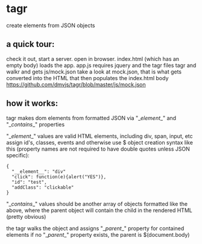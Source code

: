 tagr
====

create elements from JSON objects

a quick tour:
-------------

check it out, start a server. open in browser. index.html (which has an empty body) loads the app.
app.js requires jquery and the tagr files tagr and walkr and gets js/mock.json
take a look at mock.json, that is what gets converted into the HTML that then populates the index.html body
https://github.com/dmvjs/tagr/blob/master/js/mock.json

how it works:
-------------

tagr makes dom elements from formatted JSON via "\__element__" and "\__contains__" properties

"\__element__" values are valid HTML elements, including div, span, input, etc
assign id's, classes, events and otherwise use $ object creation syntax like this
(property names are not required to have double quotes unless JSON specific):

```
{
  "__element__": "div"
  "click": function(e){alert("YES")},
  "id": "test",
  "addClass": "clickable"
}
```

"\__contains__" values should be another array of objects formatted like the above, where
the parent object will contain the child in the rendered HTML (pretty obvious)


the tagr walks the object and assigns "\__parent__" property for contained elements
if no "\__parent__" property exists, the parent is $(document.body)